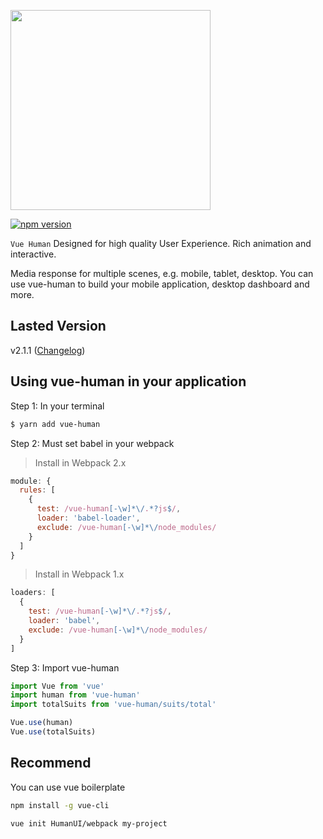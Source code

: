 <p><img width="320" src="https://raw.githubusercontent.com/HumanUI/vue-human/master/docs/vue-human.jpg"></p>

[![npm version](https://badge.fury.io/js/vue-human.svg)](https://www.npmjs.com/package/vue-human)

`Vue Human` Designed for high quality User Experience. Rich animation and interactive.

Media response for multiple scenes, e.g. mobile, tablet, desktop. You can use vue-human to build your mobile application, desktop dashboard and more.

## Lasted Version

v2.1.1 ([Changelog](https://github.com/HumanUI/vue-human/releases))

## Using vue-human in your application

Step 1: In your terminal

``` bash
$ yarn add vue-human
```

Step 2: Must set babel in your webpack

> Install in Webpack 2.x

``` javascript
module: {
  rules: [
    {
      test: /vue-human[-\w]*\/.*?js$/,
      loader: 'babel-loader',
      exclude: /vue-human[-\w]*\/node_modules/
    }
  ]
}
```

> Install in Webpack 1.x

``` javascript
loaders: [
  {
    test: /vue-human[-\w]*\/.*?js$/,
    loader: 'babel',
    exclude: /vue-human[-\w]*\/node_modules/
  }
]
```

Step 3: Import vue-human

``` javascript
import Vue from 'vue'
import human from 'vue-human'
import totalSuits from 'vue-human/suits/total'

Vue.use(human)
Vue.use(totalSuits)
```

## Recommend

You can use vue boilerplate

``` bash
npm install -g vue-cli

vue init HumanUI/webpack my-project
```
